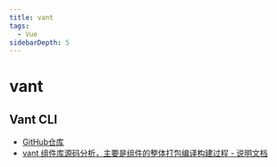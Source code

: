 ```yaml
---
title: vant
tags:
  - Vue
sidebarDepth: 5
---
```

# vant
## Vant CLI

- [GitHub仓库](https://github.com/youzan/vant/tree/dev/packages/vant-cli)
- [vant 组件库源码分析，主要是组件的整体打包编译构建过程 - 说明文档](https://github.com/youzan/vant/tree/dev/packages/vant-cli/docs)
